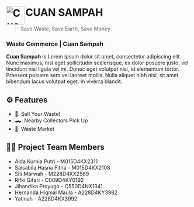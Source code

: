 # <img align="left" alt="Cuan Sampah" title="cuan sampah" width="50px" src="https://github.com/hiqmalism/Cuan-Sampah/blob/master/app/src/main/res/drawable/logo_app.png"/></a>CUAN SAMPAH 
> Save Waste, Save Earth, Save Money

### Waste Commerce | Cuan Sampah
  
**Cuan Sampah** is Lorem ipsum dolor sit amet, consectetur adipiscing elit. Nunc maximus, nisl eget sollicitudin scelerisque, ex dolor posuere justo, vel tincidunt nisl ligula vel mi. Donec eget volutpat nisi, id elementum tortor. Praesent posuere sem vel laoreet mollis. Nulla aliquet nibh nisl, sit amet bibendum lacus volutpat eget. In viverra blandit.

## :gear: Features
- 💸: Sell Your Waste!
- 🛻: Nearby Collectors Pick Up
- 🛒: Waste Market

## :technologist: Project Team Members
- Alda Kurnia Putri - M015D4KX2311
- Salsabila Hasna Fitria - M015D4KX2108
- Siti Marwah - M228D4KX2569
- Rifki Gifari - C009D4KY0192
- Jihandika Proyugo - C550D4NX1341
- Hernanda Hiqmal Maula - A228D4KY3982
- Yatinah - A228D4KX3992
